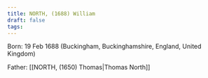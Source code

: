 ```yaml
---
title: NORTH, (1688) William
draft: false
tags:
---
```

Born: 19 Feb 1688 (Buckingham, Buckinghamshire, England, United Kingdom)

Father: [[NORTH, (1650) Thomas|Thomas North]]
